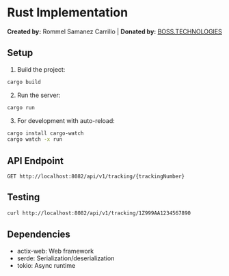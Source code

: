 # Rust Implementation

**Created by:** Rommel Samanez Carrillo | **Donated by:** [BOSS.TECHNOLOGIES](https://boss.technologies)

## Setup

1. Build the project:
```bash
cargo build
```

2. Run the server:
```bash
cargo run
```

3. For development with auto-reload:
```bash
cargo install cargo-watch
cargo watch -x run
```

## API Endpoint

```
GET http://localhost:8082/api/v1/tracking/{trackingNumber}
```

## Testing

```bash
curl http://localhost:8082/api/v1/tracking/1Z999AA1234567890
```

## Dependencies

- actix-web: Web framework
- serde: Serialization/deserialization
- tokio: Async runtime
